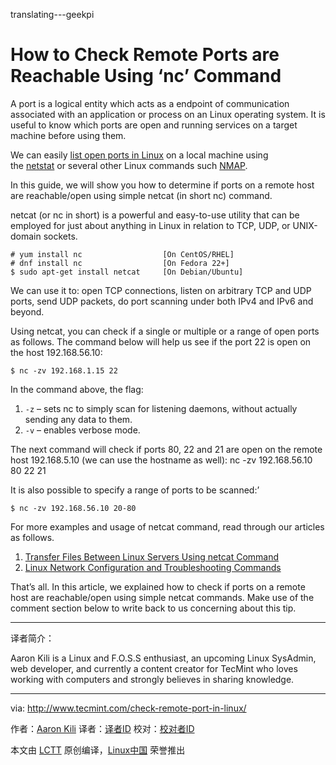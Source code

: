 translating---geekpi

How to Check Remote Ports are Reachable Using ‘nc’ Command
============================================================

A port is a logical entity which acts as a endpoint of communication associated with an application or process on an Linux operating system. It is useful to know which ports are open and running services on a target machine before using them.

We can easily [list open ports in Linux][3] on a local machine using the [netstat][4] or several other Linux commands such [NMAP][5].

In this guide, we will show you how to determine if ports on a remote host are reachable/open using simple netcat (in short nc) command.

netcat (or nc in short) is a powerful and easy-to-use utility that can be employed for just about anything in Linux in relation to TCP, UDP, or UNIX-domain sockets.

```
# yum install nc                  [On CentOS/RHEL]
# dnf install nc                  [On Fedora 22+]
$ sudo apt-get install netcat     [On Debian/Ubuntu]
```

We can use it to: open TCP connections, listen on arbitrary TCP and UDP ports, send UDP packets, do port scanning under both IPv4 and IPv6 and beyond.

Using netcat, you can check if a single or multiple or a range of open ports as follows. The command below will help us see if the port 22 is open on the host 192.168.56.10:

```
$ nc -zv 192.168.1.15 22
```

In the command above, the flag:

1.  `-z` – sets nc to simply scan for listening daemons, without actually sending any data to them.
2.  `-v` – enables verbose mode.

The next command will check if ports 80, 22 and 21 are open on the remote host 192.168.5.10 (we can use the hostname as well):
nc -zv 192.168.56.10 80 22 21

It is also possible to specify a range of ports to be scanned:’

```
$ nc -zv 192.168.56.10 20-80
```

For more examples and usage of netcat command, read through our articles as follows.

1.  [Transfer Files Between Linux Servers Using netcat Command][1]
2.  [Linux Network Configuration and Troubleshooting Commands][2]

That’s all. In this article, we explained how to check if ports on a remote host are reachable/open using simple netcat commands. Make use of the comment section below to write back to us concerning about this tip.

--------------------------------------------------------------------------------

译者简介：

Aaron Kili is a Linux and F.O.S.S enthusiast, an upcoming Linux SysAdmin, web developer, and currently a content creator for TecMint who loves working with computers and strongly believes in sharing knowledge.

--------------------------------------------------------------------------------

via: http://www.tecmint.com/check-remote-port-in-linux/

作者：[Aaron Kili][a]
译者：[译者ID](https://github.com/译者ID)
校对：[校对者ID](https://github.com/校对者ID)

本文由 [LCTT](https://github.com/LCTT/TranslateProject) 原创编译，[Linux中国](https://linux.cn/) 荣誉推出

[a]:http://www.tecmint.com/author/aaronkili/

[1]:http://www.tecmint.com/transfer-files-between-two-linux-machines/
[2]:http://www.tecmint.com/linux-network-configuration-and-troubleshooting-commands/
[3]:http://www.tecmint.com/find-open-ports-in-linux/
[4]:http://www.tecmint.com/20-netstat-commands-for-linux-network-management/
[5]:http://www.tecmint.com/nmap-command-examples/
